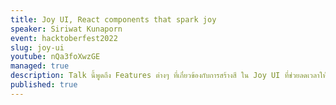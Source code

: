 ```yaml
---
title: Joy UI, React components that spark joy
speaker: Siriwat Kunaporn
event: hacktoberfest2022
slug: joy-ui
youtube: nQa3foXwzGE
managed: true
description: Talk นี้พูดถึง Features ต่างๆ ที่เกี่ยวข้องกับการสร้างสี ใน Joy UI ที่ช่วยลดเวลาให้กับนักพัฒนาได้เป็นอย่างมาก
published: true
---
```


